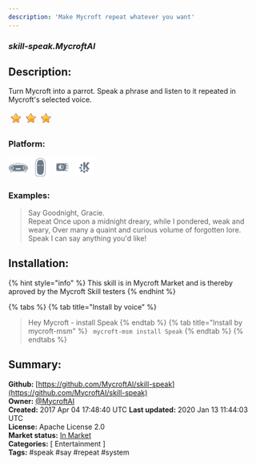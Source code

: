 ```yaml
---
description: 'Make Mycroft repeat whatever you want'
---
```


### _skill-speak.MycroftAI_  
## Description:  
Turn Mycroft into a parrot.  Speak a phrase and listen to it repeated in Mycroft's selected voice.  
  
![](../.gitbook/assets/star.png)![](../.gitbook/assets/star.png)![](../.gitbook/assets/star.png)  
  
### Platform:  
 ![Mark I](../.gitbook/assets/mark-1-icon.png)  ![Mark II](../.gitbook/assets/mark-2-icon.png)  ![Picroft](../.gitbook/assets/picroft-icon.png)  ![plasmoid](../.gitbook/assets/kde.png)   
### Examples:  
> Say Goodnight, Gracie.  
> Repeat Once upon a midnight dreary, while I pondered, weak and weary, Over many a quaint and curious volume of forgotten lore.  
> Speak I can say anything you'd like!  
  
## Installation:  
{% hint style="info" %}
This skill is in Mycroft Market and is thereby aproved by the Mycroft Skill testers
{% endhint %}
    
{% tabs %}
{% tab title="Install by voice" %}
> Hey Mycroft - install Speak
{% endtab %}
  {% tab title="Install by mycroft-msm" %}
``` mycroft-msm install Speak```
{% endtab %}
  {% endtabs %}
    
## Summary:  
**Github:** [https://github.com/MycroftAI/skill-speak](https://github.com/MycroftAI/skill-speak)  
**Owner:** [@MycroftAI](https://github.com/MycroftAI)  
**Created:** 2017 Apr 04 17:48:40 UTC  **Last updated:** 2020 Jan 13 11:44:03 UTC  
**License:** Apache License 2.0  
**Market status:** [In Market](https://market.mycroft.ai/skill/mycroft-speak)  
**Categories:** [ Entertainment ]   
**Tags:** \#speak \#say \#repeat \#system   
